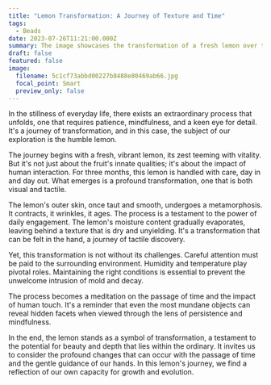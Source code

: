 ```yaml
---
title: "Lemon Transformation: A Journey of Texture and Time"
tags:
  - Beads
date: 2023-07-26T11:21:00.000Z
summary: The image showcases the transformation of a fresh lemon over the course of three months of dedicated handling. Through the daily ritual of handling, the lemon's outer skin begins to contract, moisture gradually evaporates, resulting in a drier, tougher texture, and a noticeable reduction in weight. This process is both fascinating and demands careful attention to humidity and temperature to prevent the growth of mold.
draft: false
featured: false
image:
  filename: 5c1cf73abbd00227b8488e80469ab66.jpg
  focal_point: Smart
  preview_only: false
---
```

In the stillness of everyday life, there exists an extraordinary process that unfolds, one that requires patience, mindfulness, and a keen eye for detail. It's a journey of transformation, and in this case, the subject of our exploration is the humble lemon.

The journey begins with a fresh, vibrant lemon, its zest teeming with vitality. But it's not just about the fruit's innate qualities; it's about the impact of human interaction. For three months, this lemon is handled with care, day in and day out. What emerges is a profound transformation, one that is both visual and tactile.

The lemon's outer skin, once taut and smooth, undergoes a metamorphosis. It contracts, it wrinkles, it ages. The process is a testament to the power of daily engagement. The lemon's moisture content gradually evaporates, leaving behind a texture that is dry and unyielding. It's a transformation that can be felt in the hand, a journey of tactile discovery.

Yet, this transformation is not without its challenges. Careful attention must be paid to the surrounding environment. Humidity and temperature play pivotal roles. Maintaining the right conditions is essential to prevent the unwelcome intrusion of mold and decay.

The process becomes a meditation on the passage of time and the impact of human touch. It's a reminder that even the most mundane objects can reveal hidden facets when viewed through the lens of persistence and mindfulness.

In the end, the lemon stands as a symbol of transformation, a testament to the potential for beauty and depth that lies within the ordinary. It invites us to consider the profound changes that can occur with the passage of time and the gentle guidance of our hands. In this lemon's journey, we find a reflection of our own capacity for growth and evolution.